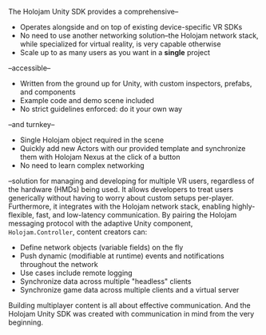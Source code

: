 The Holojam Unity SDK provides a comprehensive–
* Operates alongside and on top of existing device-specific VR SDKs
* No need to use another networking solution–the Holojam network stack, while specialized for virtual reality, is very capable otherwise
* Scale up to as many users as you want in a **single** project

–accessible–
* Written from the ground up for Unity, with custom inspectors, prefabs, and components
* Example code and demo scene included
* No strict guidelines enforced: do it your own way

–and turnkey–
* Single Holojam object required in the scene
* Quickly add new Actors with our provided template and synchronize them with Holojam Nexus at the click of a button
* No need to learn complex networking

–solution for managing and developing for multiple VR users, regardless of the hardware (HMDs) being used. It allows developers to treat users generically without having to worry about custom setups per-player. Furthermore, it integrates with the Holojam network stack, enabling highly-flexible, fast, and low-latency communication. By pairing the Holojam messaging protocol with the adaptive Unity component, `Holojam.Controller`, content creators can:
* Define network objects (variable fields) on the fly
* Push dynamic (modifiable at runtime) events and notifications throughout the network
 * Use cases include remote logging
* Synchronize data across multiple "headless" clients
* Synchronize game data across multiple clients and a virtual server

Building multiplayer content is all about effective communication. And the Holojam Unity SDK was created with communication in mind from the very beginning.
